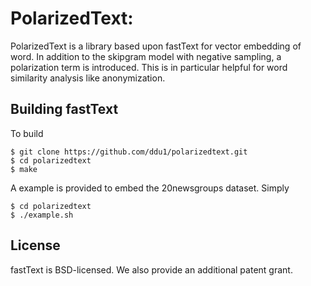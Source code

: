 # PolarizedText: 

PolarizedText is a library based upon fastText for vector embedding of word. 
In addition to the skipgram model with negative sampling, a polarization term is introduced. This is in particular helpful for word similarity analysis like anonymization.

## Building fastText

To build

```
$ git clone https://github.com/ddu1/polarizedtext.git
$ cd polarizedtext
$ make
```

A example is provided to embed the 20newsgroups dataset. Simply 

```
$ cd polarizedtext
$ ./example.sh
```


## License

fastText is BSD-licensed. We also provide an additional patent grant.

